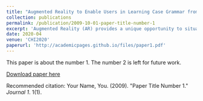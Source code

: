 ```yaml
---
title: "Augmented Reality to Enable Users in Learning Case Grammar from Their Real-World Interactions"
collection: publications
permalink: /publication/2009-10-01-paper-title-number-1
excerpt: 'Augmented Reality (AR) provides a unique opportunity to situate learning content in one's environment. In this work, we investigated how AR could be developed to provide an interactive context-based language learning experience.'
date: 2020-04
venue: 'CHI2020'
paperurl: 'http://academicpages.github.io/files/paper1.pdf'
---
```

This paper is about the number 1. The number 2 is left for future work.

[Download paper here](http://academicpages.github.io/files/paper1.pdf)

Recommended citation: Your Name, You. (2009). "Paper Title Number 1." <i>Journal 1</i>. 1(1).
